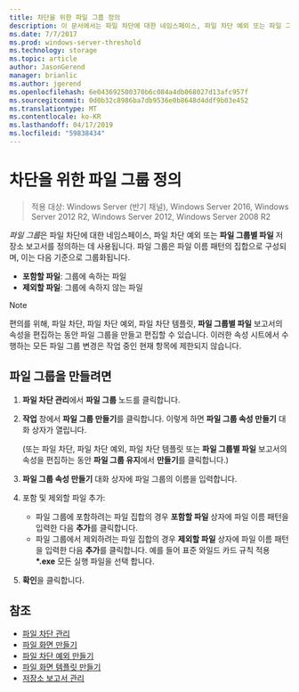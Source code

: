 ```yaml
---
title: 차단을 위한 파일 그룹 정의
description: 이 문서에서는 파일 차단에 대한 네임스페이스, 파일 차단 예외 또는 파일 그룹별 파일 저장소 보고서를 만드는 데 사용되는 파일 그룹을 정의하는 방법을 설명합니다.
ms.date: 7/7/2017
ms.prod: windows-server-threshold
ms.technology: storage
ms.topic: article
author: JasonGerend
manager: brianlic
ms.author: jgerend
ms.openlocfilehash: 6e043692500370b6c084a4db068027d13afc957f
ms.sourcegitcommit: 0d0b32c8986ba7db9536e0b8648d4ddf9b03e452
ms.translationtype: MT
ms.contentlocale: ko-KR
ms.lasthandoff: 04/17/2019
ms.locfileid: "59838434"
---
```

# <a name="define-file-groups-for-screening"></a>차단을 위한 파일 그룹 정의

> 적용 대상: Windows Server (반기 채널), Windows Server 2016, Windows Server 2012 R2, Windows Server 2012, Windows Server 2008 R2

*파일 그룹*은 파일 차단에 대한 네임스페이스, 파일 차단 예외 또는 **파일 그룹별 파일** 저장소 보고서를 정의하는 데 사용됩니다. 파일 그룹은 파일 이름 패턴의 집합으로 구성되며, 이는 다음 기준으로 그룹화됩니다.

-   **포함할 파일**: 그룹에 속하는 파일
-   **제외할 파일**: 그룹에 속하지 않는 파일

> [!Note]
> 편의를 위해, 파일 차단, 파일 차단 예외, 파일 차단 템플릿, **파일 그룹별 파일** 보고서의 속성을 편집하는 동안 파일 그룹을 만들고 편집할 수 있습니다. 이러한 속성 시트에서 수행하는 모든 파일 그룹 변경은 작업 중인 현재 항목에 제한되지 않습니다.

## <a name="to-create-a-file-group"></a>파일 그룹을 만들려면

1.  **파일 차단 관리**에서 **파일 그룹** 노드를 클릭합니다.

2.  **작업** 창에서 **파일 그룹 만들기**를 클릭합니다. 이렇게 하면 **파일 그룹 속성 만들기** 대화 상자가 열립니다.

    (또는 파일 차단, 파일 차단 예외, 파일 차단 템플릿 또는 **파일 그룹별 파일** 보고서의 속성을 편집하는 동안 **파일 그룹 유지**에서 **만들기**를 클릭합니다.)

3.  **파일 그룹 속성 만들기** 대화 상자에 파일 그룹의 이름을 입력합니다.

4.  포함 및 제외할 파일 추가:

    -   파일 그룹에 포함하려는 파일 집합의 경우 **포함할 파일** 상자에 파일 이름 패턴을 입력한 다음 **추가**를 클릭합니다.
    -   파일 그룹에서 제외하려는 파일 집합의 경우 **제외할 파일** 상자에 파일 이름 패턴을 입력한 다음 **추가**를 클릭합니다.
        예를 들어 표준 와일드 카드 규칙 적용  **\*.exe** 모든 실행 파일을 선택 합니다.

5.  **확인**을 클릭합니다.

## <a name="see-also"></a>참조

-   [파일 차단 관리](file-screening-management.md)
-   [파일 화면 만들기](create-file-screen.md)
-   [파일 차단 예외 만들기](create-file-screen-exception.md)
-   [파일 화면 템플릿 만들기](create-file-screen-template.md)
-   [저장소 보고서 관리](storage-reports-management.md)


